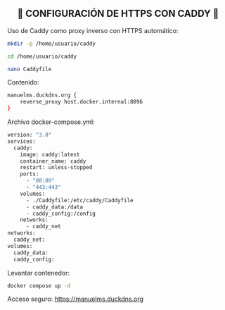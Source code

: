 <h2 align="center"> 🔐 CONFIGURACIÓN DE HTTPS CON CADDY 🔐 </h2>

Uso de Caddy como proxy inverso con HTTPS automático:

```bash
mkdir -p /home/usuario/caddy
```

```bash
cd /home/usuario/caddy
```

```bash
nano Caddyfile
```

Contenido:

```bash
manuelms.duckdns.org {
    reverse_proxy host.docker.internal:8096
}
```

Archivo docker-compose.yml:

```bash
version: "3.8"
services:
  caddy:
    image: caddy:latest
    container_name: caddy
    restart: unless-stopped
    ports:
      - "80:80"
      - "443:443"
    volumes:
      - ./Caddyfile:/etc/caddy/Caddyfile
      - caddy_data:/data
      - caddy_config:/config
    networks:
      - caddy_net
networks:
  caddy_net:
volumes:
  caddy_data:
  caddy_config:
```

Levantar contenedor:

```bash
docker compose up -d
```


Acceso seguro: https://manuelms.duckdns.org

